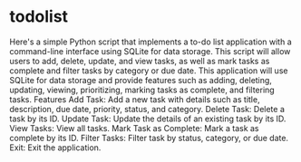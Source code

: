 # todolist
Here's a simple Python script that implements a to-do list application with a command-line interface using SQLite for data storage. This script will allow users to add, delete, update, and view tasks, as well as mark tasks as complete and filter tasks by category or due date.
This application will use SQLite for data storage and provide features such as adding, deleting, updating, viewing, prioritizing, marking tasks as complete, and filtering tasks.
Features
Add Task: Add a new task with details such as title, description, due date, priority, status, and category.
Delete Task: Delete a task by its ID.
Update Task: Update the details of an existing task by its ID.
View Tasks: View all tasks.
Mark Task as Complete: Mark a task as complete by its ID.
Filter Tasks: Filter task  by status, category, or due date.
Exit: Exit the application.
